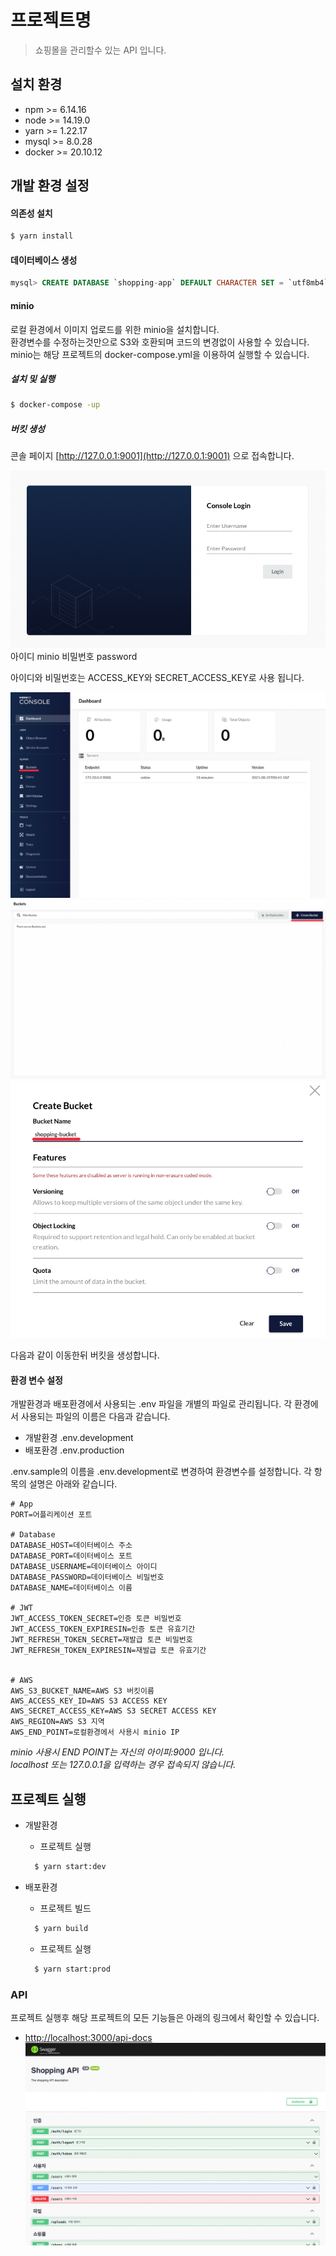 # 프로젝트명

> 쇼핑몰을 관리할수 있는 API 입니다.

## 설치 환경

- npm >= 6.14.16
- node >= 14.19.0
- yarn >= 1.22.17
- mysql >= 8.0.28
- docker >= 20.10.12

## 개발 환경 설정

#### 의존성 설치

```bash
$ yarn install
```

#### 데이터베이스 생성

```sql
mysql> CREATE DATABASE `shopping-app` DEFAULT CHARACTER SET = `utf8mb4` DEFAULT COLLATE = `utf8mb4_0900_ai_ci`;
```

#### minio

로컬 환경에서 이미지 업로드를 위한 minio을 설치합니다.  
환경변수를 수정하는것만으로 S3와 호환되며 코드의 변경없이 사용할 수 있습니다.
minio는 해당 프로젝트의 docker-compose.yml을 이용하여 실행할 수 있습니다.

##### 설치 및 실행

```bash
$ docker-compose -up
```

##### 버킷 생성

콘솔 페이지 [http://127.0.0.1:9001](http://127.0.0.1:9001) 으로 접속합니다.

![](./images/1.png)
아이디 minio
비밀번호 password

아이디와 비밀번호는 ACCESS_KEY와 SECRET_ACCESS_KEY로 사용 됩니다.

![](./images/2.png)
![](./images/3.png)
![](./images/4.png)

다음과 같이 이동한뒤 버킷을 생성합니다.

#### 환경 변수 설정

개발환경과 배포환경에서 사용되는 .env 파일을 개별의 파일로 관리됩니다.
각 환경에서 사용되는 파일의 이름은 다음과 같습니다.

- 개발환경 .env.development
- 배포환경 .env.production

.env.sample의 이름을 .env.development로 변경하여 환경변수를 설정합니다.
각 항목의 설명은 아래와 같습니다.

```
# App
PORT=어플리케이션 포트

# Database
DATABASE_HOST=데이터베이스 주소
DATABASE_PORT=데이터베이스 포트
DATABASE_USERNAME=데이터베이스 아이디
DATABASE_PASSWORD=데이터베이스 비밀번호
DATABASE_NAME=데이터베이스 이름

# JWT
JWT_ACCESS_TOKEN_SECRET=인증 토큰 비밀번호
JWT_ACCESS_TOKEN_EXPIRESIN=인증 토큰 유효기간
JWT_REFRESH_TOKEN_SECRET=재발급 토큰 비밀번호
JWT_REFRESH_TOKEN_EXPIRESIN=재발급 토큰 유효기간


# AWS
AWS_S3_BUCKET_NAME=AWS S3 버킷이름
AWS_ACCESS_KEY_ID=AWS S3 ACCESS KEY
AWS_SECRET_ACCESS_KEY=AWS S3 SECRET ACCESS KEY
AWS_REGION=AWS S3 지역
AWS_END_POINT=로컬환경에서 사용시 minio IP
```

_minio 사용시 END POINT는 자신의 아이피:9000 입니다._  
_localhost 또는 127.0.0.1을 입력하는 경우 접속되지 않습니다._

## 프로젝트 실행

- 개발환경

  - 프로젝트 실행

  ```bash
    $ yarn start:dev
  ```

- 배포환경
  - 프로젝트 빌드
  ```bash
    $ yarn build
  ```
  - 프로젝트 실행
  ```bash
    $ yarn start:prod
  ```

### API

프로젝트 실행후 해당 프로젝트의 모든 기능들은 아래의 링크에서 확인할 수 있습니다.

- [http://localhost:3000/api-docs](http://localhost:3000/api-docs)
  ![](./images/5.png)
